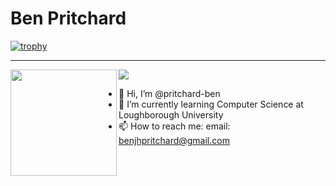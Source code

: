 <h1>Ben Pritchard </h1>

[![trophy](https://github-profile-trophy.vercel.app/?username=pritchard-ben)](https://github.com/ryo-ma/github-profile-trophy)

---
<div>
  <img height="170" align="left" src="https://github-readme-stats.vercel.app/api?username=pritchard-ben&count_private=true&include_all_commits=true" />
  <img src="https://github-readme-stats.vercel.app/api/top-langs/?username=pritchard-ben&layout=compact" />
</div>

- 👋 Hi, I’m @pritchard-ben
- 🌱 I’m currently learning Computer Science at Loughborough University
- 📫 How to reach me:
email: benjhpritchard@gmail.com
